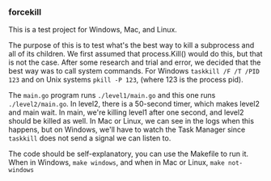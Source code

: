 ### forcekill

This is a test project for Windows, Mac, and Linux.

The purpose of this is to test what's the best way to kill a subprocess and all of its children. We first assumed that process.Kill() would do this, but that is not the case. After some research and trial and error, we decided that the best way was to call system commands. For Windows `taskkill /F /T /PID 123` and on Unix systems `pkill -P 123`, (where 123 is the process pid).

The `main.go` program runs `./level1/main.go` and this one runs `./level2/main.go`. In level2, there is a 50-second timer, which makes level2 and main wait. In main, we're killing level1 after one second, and level2 should be killed as well. In Mac or Linux, we can see in the logs when this happens, but on Windows, we'll have to watch the Task Manager since `taskkill` does not send a signal we can listen to.

The code should be self-explanatory, you can use the Makefile to run it. When in Windows, `make windows`, and when in Mac or Linux, `make not-windows`

